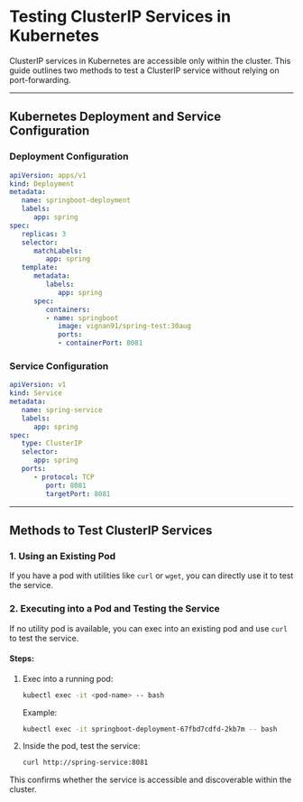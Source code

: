# Testing ClusterIP Services in Kubernetes

ClusterIP services in Kubernetes are accessible only within the cluster. This guide outlines two methods to test a ClusterIP service without relying on port-forwarding.

---

## Kubernetes Deployment and Service Configuration

### Deployment Configuration

```yaml
apiVersion: apps/v1
kind: Deployment
metadata:
   name: springboot-deployment
   labels:
      app: spring
spec:
   replicas: 3
   selector:
      matchLabels:
         app: spring
   template:
      metadata:
         labels:
            app: spring
      spec:
         containers:
         - name: springboot
            image: vignan91/spring-test:30aug
            ports:
            - containerPort: 8081
```

### Service Configuration

```yaml
apiVersion: v1
kind: Service
metadata:
   name: spring-service
   labels:
      app: spring
spec:
   type: ClusterIP
   selector:
      app: spring
   ports:
      - protocol: TCP
         port: 8081
         targetPort: 8081
```

---

## Methods to Test ClusterIP Services

### 1. Using an Existing Pod

If you have a pod with utilities like `curl` or `wget`, you can directly use it to test the service.

### 2. Executing into a Pod and Testing the Service

If no utility pod is available, you can exec into an existing pod and use `curl` to test the service.

#### Steps:

1. Exec into a running pod:

    ```bash
    kubectl exec -it <pod-name> -- bash
    ```

    Example:

    ```bash
    kubectl exec -it springboot-deployment-67fbd7cdfd-2kb7m -- bash
    ```

2. Inside the pod, test the service:

    ```bash
    curl http://spring-service:8081
    ```

This confirms whether the service is accessible and discoverable within the cluster.